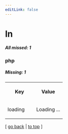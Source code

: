 ```yaml
---
editLink: false
---
```


# ln

##### All missed: 1


### php

##### Missing: 1

<table width="100%">
<tr><th width="50%">

Key

</th><th width="50%">

Value

</th></tr>
<tr><td width="50%">

loading

</td><td width="50%">

Loading ...

</td></tr>
</table>

[ [go back](../status.md) | [to top](#) ]

